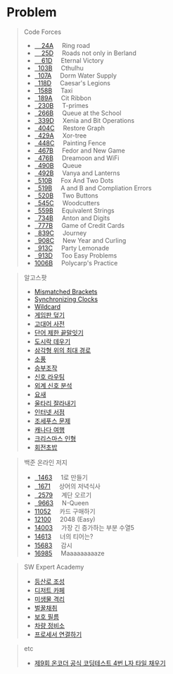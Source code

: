 # Problem
>Code Forces<br>
>* [&nbsp;&nbsp;&nbsp;&nbsp;24A](http://codeforces.com/problemset/problem/24/A)&nbsp;&nbsp;&nbsp;&nbsp;&nbsp;Ring road<br>
>* [&nbsp;&nbsp;&nbsp;&nbsp;25D](http://codeforces.com/problemset/problem/25/D)&nbsp;&nbsp;&nbsp;&nbsp;&nbsp;Roads not only in Berland<br>
>* [&nbsp;&nbsp;&nbsp;&nbsp;61D](http://codeforces.com/problemset/problem/61/D)&nbsp;&nbsp;&nbsp;&nbsp;&nbsp;Eternal Victory<br>
>* [&nbsp;&nbsp;103B](http://codeforces.com/problemset/problem/103/B)&nbsp;&nbsp;&nbsp;&nbsp;&nbsp;Cthulhu<br>
>* [&nbsp;&nbsp;107A](http://codeforces.com/problemset/problem/107/A)&nbsp;&nbsp;&nbsp;&nbsp;&nbsp;Dorm Water Supply<br>
>* [&nbsp;&nbsp;118D](http://codeforces.com/problemset/problem/118/D)&nbsp;&nbsp;&nbsp;&nbsp;&nbsp;Caesar's Legions<br>
>* [&nbsp;&nbsp;158B](http://codeforces.com/problemset/problem/158/B)&nbsp;&nbsp;&nbsp;&nbsp;&nbsp;Taxi<br>
>* [&nbsp;&nbsp;189A](http://codeforces.com/problemset/problem/189/A)&nbsp;&nbsp;&nbsp;&nbsp;&nbsp;Cit Ribbon<br>
>* [&nbsp;&nbsp;230B](http://codeforces.com/problemset/problem/230/B)&nbsp;&nbsp;&nbsp;&nbsp;&nbsp;T-primes<br>
>* [&nbsp;&nbsp;266B](http://codeforces.com/problemset/problem/266/B)&nbsp;&nbsp;&nbsp;&nbsp;&nbsp;Queue at the School<br>
>* [&nbsp;&nbsp;339D](http://codeforces.com/problemset/problem/339/D)&nbsp;&nbsp;&nbsp;&nbsp;&nbsp;Xenia and Bit Operations<br>
>* [&nbsp;&nbsp;404C](http://codeforces.com/problemset/problem/404/C)&nbsp;&nbsp;&nbsp;&nbsp;&nbsp;Restore Graph<br>
>* [&nbsp;&nbsp;429A](http://codeforces.com/problemset/problem/429/A)&nbsp;&nbsp;&nbsp;&nbsp;&nbsp;Xor-tree<br>
>* [&nbsp;&nbsp;448C](http://codeforces.com/problemset/problem/448/C)&nbsp;&nbsp;&nbsp;&nbsp;&nbsp;Painting Fence<br>
>* [&nbsp;&nbsp;467B](http://codeforces.com/problemset/problem/467/B)&nbsp;&nbsp;&nbsp;&nbsp;&nbsp;Fedor and New Game<br>
>* [&nbsp;&nbsp;476B](http://codeforces.com/problemset/problem/476/B)&nbsp;&nbsp;&nbsp;&nbsp;&nbsp;Dreamoon and WiFi<br>
>* [&nbsp;&nbsp;490B](http://codeforces.com/problemset/problem/490/B)&nbsp;&nbsp;&nbsp;&nbsp;&nbsp;Queue<br>
>* [&nbsp;&nbsp;492B](http://codeforces.com/problemset/problem/492/B)&nbsp;&nbsp;&nbsp;&nbsp;&nbsp;Vanya and Lanterns<br>
>* [&nbsp;&nbsp;510B](http://codeforces.com/problemset/problem/510/B)&nbsp;&nbsp;&nbsp;&nbsp;&nbsp;Fox And Two Dots<br>
>* [&nbsp;&nbsp;519B](http://codeforces.com/problemset/problem/519/B)&nbsp;&nbsp;&nbsp;&nbsp;&nbsp;A and B and Compliation Errors<br>
>* [&nbsp;&nbsp;520B](http://codeforces.com/problemset/problem/520/B)&nbsp;&nbsp;&nbsp;&nbsp;&nbsp;Two Buttons<br>
>* [&nbsp;&nbsp;545C](http://codeforces.com/problemset/problem/545/C)&nbsp;&nbsp;&nbsp;&nbsp;&nbsp;Woodcutters<br>
>* [&nbsp;&nbsp;559B](https://codeforces.com/problemset/problem/559/B)&nbsp;&nbsp;&nbsp;&nbsp;&nbsp;Equivalent Strings<br>
>* [&nbsp;&nbsp;734B](http://codeforces.com/problemset/problem/734/B)&nbsp;&nbsp;&nbsp;&nbsp;&nbsp;Anton and Digits<br>
>* [&nbsp;&nbsp;777B](http://codeforces.com/problemset/problem/777/B)&nbsp;&nbsp;&nbsp;&nbsp;&nbsp;Game of Credit Cards<br>
>* [&nbsp;&nbsp;839C](http://codeforces.com/problemset/problem/839/C)&nbsp;&nbsp;&nbsp;&nbsp;&nbsp;Journey<br>
>* [&nbsp;&nbsp;908C](http://codeforces.com/problemset/problem/908/C)&nbsp;&nbsp;&nbsp;&nbsp;&nbsp;New Year and Curling<br>
>* [&nbsp;&nbsp;913C](http://codeforces.com/problemset/problem/913/C)&nbsp;&nbsp;&nbsp;&nbsp;&nbsp;Party Lemonade<br>
>* [&nbsp;&nbsp;913D](http://codeforces.com/problemset/problem/913/D)&nbsp;&nbsp;&nbsp;&nbsp;&nbsp;Too Easy Problems<br>
>* [1006B](http://codeforces.com/problemset/problem/1006/B)&nbsp;&nbsp;&nbsp;&nbsp;&nbsp;Polycarp's Practice<br>

>알고스팟<br>
>* [Mismatched Brackets](https://algospot.com/judge/problem/read/BRACKETS2)<br>
>* [Synchronizing Clocks](https://algospot.com/judge/problem/read/CLOCKSYNC)<br>
>* [Wildcard](https://algospot.com/judge/problem/read/WILDCARD)<br>
>* [게임판 덮기](https://algospot.com/judge/problem/read/BOARDCOVER)<br>
>* [고대어 사전](https://algospot.com/judge/problem/read/DICTIONARY)<br>
>* [단어 제한 끝말잇기](https://algospot.com/judge/problem/read/WORDCHAIN)<br>
>* [도시락 데우기](https://algospot.com/judge/problem/read/LUNCHBOX)<br>
>* [삼각형 위의 최대 경로](https://algospot.com/judge/problem/read/TRIANGLEPATH)<br>
>* [소풍](https://algospot.com/judge/problem/read/PICNIC)<br>
>* [승부조작](https://algospot.com/judge/problem/read/MATCHFIX)<br>
>* [신호 라우팅](https://algospot.com/judge/problem/read/ROUTING)<br>
>* [외계 신호 분석](https://algospot.com/judge/problem/read/ITES)<br>
>* [요새](https://algospot.com/judge/problem/read/FORTRESS)<br>
>* [울타리 잘라내기](https://algospot.com/judge/problem/read/FENCE)<br>
>* [인터넷 서점](https://algospot.com/judge/problem/read/BOOKSTORE)<br>
>* [조세푸스 문제](https://algospot.com/judge/problem/read/JOSEPHUS)<br>
>* [캐나다 여행](https://algospot.com/judge/problem/read/CANADATRIP)<br>
>* [크리스마스 인형](https://algospot.com/judge/problem/read/CHRISTMAS)<br>
>* [회전초밥](https://algospot.com/judge/problem/read/SUSHI)<br>

>백준 온라인 저지<br>
>* [&nbsp;&nbsp;1463](https://www.acmicpc.net/problem/1463)&nbsp;&nbsp;&nbsp;&nbsp;&nbsp;1로 만들기<br>
>* [&nbsp;&nbsp;1671](https://www.acmicpc.net/problem/1671)&nbsp;&nbsp;&nbsp;&nbsp;&nbsp;상어의 저녁식사<br>
>* [&nbsp;&nbsp;2579](https://www.acmicpc.net/problem/2579)&nbsp;&nbsp;&nbsp;&nbsp;&nbsp;계단 오르기<br>
>* [&nbsp;&nbsp;9663](https://www.acmicpc.net/problem/9663)&nbsp;&nbsp;&nbsp;&nbsp;&nbsp;N-Queen<br>
>* [11052](https://www.acmicpc.net/problem/11052)&nbsp;&nbsp;&nbsp;&nbsp;&nbsp;카드 구매하기<br>
>* [12100](https://www.acmicpc.net/problem/12100)&nbsp;&nbsp;&nbsp;&nbsp;&nbsp;2048 (Easy)<br>
>* [14003](https://www.acmicpc.net/problem/14003)&nbsp;&nbsp;&nbsp;&nbsp;&nbsp;가장 긴 증가하는 부분 수열5<br>
>* [14613](https://www.acmicpc.net/problem/14613)&nbsp;&nbsp;&nbsp;&nbsp;&nbsp;너의 티어는?<br>
>* [15683](https://www.acmicpc.net/problem/15683)&nbsp;&nbsp;&nbsp;&nbsp;&nbsp;감시<br>
>* [16985](https://www.acmicpc.net/problem/16985)&nbsp;&nbsp;&nbsp;&nbsp;&nbsp;Maaaaaaaaaze<br>

>SW Expert Academy<br>
>* [등산로 조성](https://www.swexpertacademy.com/main/code/problem/problemDetail.do?contestProbId=AV5PoOKKAPIDFAUq&categoryId=AV5PoOKKAPIDFAUq&categoryType=CODE)<br>
>* [디저트 카페](https://www.swexpertacademy.com/main/code/problem/problemDetail.do?contestProbId=AV5VwAr6APYDFAWu&categoryId=AV5VwAr6APYDFAWu&categoryType=CODE)<br>
>* [미생물 격리](https://www.swexpertacademy.com/main/code/problem/problemDetail.do?contestProbId=AV597vbqAH0DFAVl&categoryId=AV597vbqAH0DFAVl&categoryType=CODE)<br>
>* [벌꿀채취](https://www.swexpertacademy.com/main/code/problem/problemDetail.do?contestProbId=AV5V4A46AdIDFAWu&categoryId=AV5V4A46AdIDFAWu&categoryType=CODE)<br>
>* [보호 필름](https://www.swexpertacademy.com/main/code/problem/problemDetail.do?contestProbId=AV5V1SYKAaUDFAWu&categoryId=AV5V1SYKAaUDFAWu&categoryType=CODE)<br>
>* [차량 정비소](https://www.swexpertacademy.com/main/code/problem/problemDetail.do?contestProbId=AV6c6bgaIuoDFAXy&categoryId=AV6c6bgaIuoDFAXy&categoryType=CODE)<br>
>* [프로세서 연결하기](https://www.swexpertacademy.com/main/code/problem/problemDetail.do?contestProbId=AV4suNtaXFEDFAUf&categoryId=AV4suNtaXFEDFAUf&categoryType=CODE)<br>

>etc<br>
>* [제9회 온코더 공식 코딩테스트 4번 L자 타일 채우기](https://www.oncoder.com/developer/practice/list)<br>